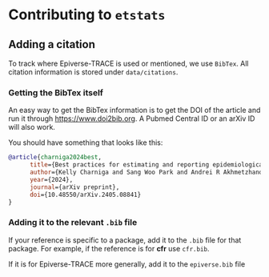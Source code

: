 # Contributing to `etstats`

## Adding a citation

To track where Epiverse-TRACE is used or mentioned, we use `BibTex`. All citation information is stored under `data/citations`.

### Getting the BibTex itself

An easy way to get the BibTex information is to get the DOI of the article and run it through <https://www.doi2bib.org>. A Pubmed Central ID or an arXiv ID will also work.

You should have something that looks like this:

```bib
@article{charniga2024best,
      title={Best practices for estimating and reporting epidemiological delay distributions of infectious diseases using public health surveillance and healthcare data},
      author={Kelly Charniga and Sang Woo Park and Andrei R Akhmetzhanov and Anne Cori and Jonathan Dushoff and Sebastian Funk and Katelyn M Gostic and Natalie M Linton and Adrian Lison and Christopher E Overton and Juliet R C Pulliam and Thomas Ward and Simon Cauchemez and Sam Abbott},
      year={2024},
      journal={arXiv preprint},
      doi={10.48550/arXiv.2405.08841}
}
```

### Adding it to the relevant `.bib` file

If your reference is specific to a package, add it to the `.bib` file for that package. For example, if the reference is for **cfr** use `cfr.bib`.

If it is for Epiverse-TRACE more generally, add it to the `epiverse.bib` file
